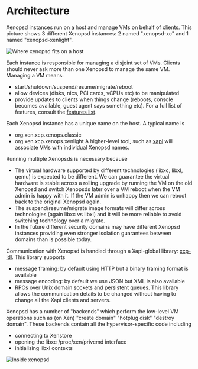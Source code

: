 Architecture
============

Xenopsd instances run on a host and manage VMs on behalf of clients. This
picture shows 3 different Xenopsd instances: 2 named "xenopsd-xc" and 1 named
"xenopsd-xenlight".

![Where xenopsd fits on a host](http://djs55.github.io/xenopsd/architecture/host.svg)

Each instance is responsible for managing a disjoint set of VMs. Clients should
never ask more than one Xenopsd to manage the same VM.
Managing a VM means:
- start/shutdown/suspend/resume/migrate/reboot
- allow devices (disks, nics, PCI cards, vCPUs etc) to be manipulated
- provide updates to clients when things change (reboots, console becomes
  available, guest agent says something etc).
For a full list of features, consult the [features list](../features/README.md).

Each Xenopsd instance has a unique name on the host. A typical name is
- org.xen.xcp.xenops.classic
- org.xen.xcp.xenops.xenlight
A higher-level tool, such as [xapi](https://github.com/xapi-project/xen-api)
will associate VMs with individual Xenopsd names.

Running multiple Xenopsds is necessary because
- The virtual hardware supported by different technologies (libxc, libxl, qemu)
  is expected to be different. We can guarantee the virtual hardware is stable
  across a rolling upgrade by running the VM on the old Xenopsd and switch
  Xenopsds later over a VM reboot when the VM admin is happy with it. If the
  VM admin is unhappy then we can reboot back to the original Xenopsd again.
- The suspend/resume/migrate image formats will differ across technologies
  (again libxc vs libxl) and it will be more reliable to avoid switching
  technology over a migrate.
- In the future different security domains may have different Xenopsd instances
  providing even stronger isolation guarantees between domains than is possible
  today.

Communication with Xenopsd is handled through a Xapi-global library:
[xcp-idl](https://github.com/xapi-project/xcp-idl). This library supports
- message framing: by default using HTTP but a binary framing format is
  available
- message encoding: by default we use JSON but XML is also available
- RPCs over Unix domain sockets and persistent queues.
This library allows the communication details to be changed without having to
change all the Xapi clients and servers.

Xenopsd has a number of "backends" which perform the low-level VM operations
such as (on Xen) "create domain" "hotplug disk" "destroy domain". These backends
contain all the hypervisor-specific code including
- connecting to Xenstore
- opening the libxc /proc/xen/privcmd interface
- initialising libxl contexts

![Inside xenopsd](http://djs55.github.io/xenopsd/architecture/xenopsd.svg)
